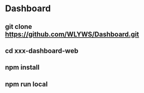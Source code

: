 # Dashboard


## git clone https://github.com/WLYWS/Dashboard.git

## cd xxx-dashboard-web

## npm install

## npm run local
